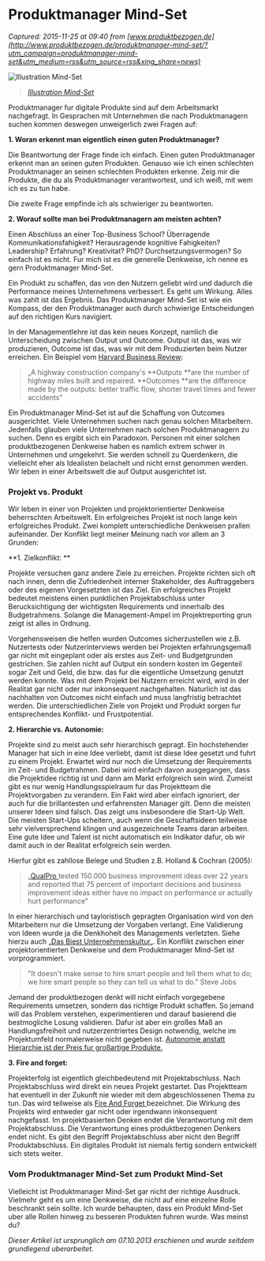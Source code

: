 # Produktmanager Mind-Set

_Captured: 2015-11-25 at 09:40 from [www.produktbezogen.de](http://www.produktbezogen.de/produktmanager-mind-set/?utm_campaign=produktmanager-mind-set&utm_medium=rss&utm_source=rss&xing_share=news)_

![Illustration Mind-Set](http://www.produktbezogen.de/wp-content/uploads/2015/11/illustration-mind-set.png)

> _[Illustration Mind-Set](http://www.produktbezogen.de/produktmanager-mind-set/)_

Produktmanager fur digitale Produkte sind auf dem Arbeitsmarkt nachgefragt. In Gesprachen mit Unternehmen die nach Produktmanagern suchen kommen deswegen unweigerlich zwei Fragen auf:

**1\. Woran erkennt man eigentlich einen guten Produktmanager?**

Die Beantwortung der Frage finde ich einfach. Einen guten Produktmanager erkennt man an seinen guten Produkten. Genauso wie ich einen schlechten Produktmanager an seinen schlechten Produkten erkenne. Zeig mir die Produkte, die du als Produktmanager verantwortest, und ich weiß, mit wem ich es zu tun habe.

Die zweite Frage empfinde ich als schwieriger zu beantworten.

**2\. Worauf sollte man bei Produktmanagern am meisten achten?**

Einen Abschluss an einer Top-Business School? Überragende Kommunikationsfahigkeit? Herausragende kognitive Fahigkeiten? Leadership? Erfahrung? Kreativitat? PhD? Durchsetzungsvermogen? So einfach ist es nicht. Fur mich ist es die generelle Denkweise, ich nenne es gern Produktmanager Mind-Set.

Ein Produkt zu schaffen, das von den Nutzern geliebt wird und dadurch die Performance meines Unternehmens verbessert. Es geht um Wirkung. Alles was zahlt ist das Ergebnis. Das Produktmanager Mind-Set ist wie ein Kompass, der den Produktmanager auch durch schwierige Entscheidungen auf den richtigen Kurs navigiert.

In der Managementlehre ist das kein neues Konzept, namlich die Unterscheidung zwischen Output und Outcome. Output ist das, was wir produzieren, Outcome ist das, was wir mit dem Produzierten beim Nutzer erreichen. Ein Beispiel vom [Harvard Business Review](https://hbr.org/2012/11/its-not-just-semantics-managing-outcomes):

> „A highway construction company's **Outputs **are the number of highway miles built and repaired. **Outcomes **are the difference made by the outputs: better traffic flow, shorter travel times and fewer accidents"

Ein Produktmanager Mind-Set ist auf die Schaffung von Outcomes ausgerichtet. Viele Unternehmen suchen nach genau solchen Mitarbeitern. Jedenfalls glauben viele Unternehmen nach solchen Produktmanagern zu suchen. Denn es ergibt sich ein Paradoxon. Personen mit einer solchen produktbezogenen Denkweise haben es namlich extrem schwer in Unternehmen und umgekehrt. Sie werden schnell zu Querdenkern, die vielleicht eher als Idealisten belachelt und nicht ernst genommen werden. Wir leben in einer Arbeitswelt die auf Output ausgerichtet ist.

### Projekt vs. Produkt

Wir leben in einer von Projekten und projektorientierter Denkweise beherrschten Arbeitswelt. Ein erfolgreiches Projekt ist noch lange kein erfolgreiches Produkt. Zwei komplett unterschiedliche Denkweisen prallen aufeinander. Der Konflikt liegt meiner Meinung nach vor allem an 3 Grunden:

**1\. Zielkonflikt: **

Projekte versuchen ganz andere Ziele zu erreichen. Projekte richten sich oft nach innen, denn die Zufriedenheit interner Stakeholder, des Auftraggebers oder des eigenen Vorgesetzten ist das Ziel. Ein erfolgreiches Projekt bedeutet meistens einen punktlichen Projektabschluss unter Berucksichtigung der wichtigsten Requirements und innerhalb des Budgetrahmens. Solange die Management-Ampel im Projektreporting grun zeigt ist alles in Ordnung.

Vorgehensweisen die helfen wurden Outcomes sicherzustellen wie z.B. Nutzertests oder Nutzerinterviews werden bei Projekten erfahrungsgemaß gar nicht mit eingeplant oder als erstes aus Zeit- und Budgetgrunden gestrichen. Sie zahlen nicht auf Output ein sondern kosten im Gegenteil sogar Zeit und Geld, die bzw. das fur die eigentliche Umsetzung genutzt werden konnte. Was mit dem Projekt bei Nutzern erreicht wird, wird in der Realitat gar nicht oder nur inkonsequent nachgehalten. Naturlich ist das nachhalten von Outcomes nicht einfach und muss langfristig betrachtet werden. Die unterschiedlichen Ziele von Projekt und Produkt sorgen fur entsprechendes Konflikt- und Frustpotential.

**2\. Hierarchie vs. Autonomie:**

Projekte sind zu meist auch sehr hierarchisch gepragt. Ein hochstehender Manager hat sich in eine Idee verliebt, damit ist diese Idee gesetzt und fuhrt zu einem Projekt. Erwartet wird nur noch die Umsetzung der Requirements im Zeit- und Budgetrahmen. Dabei wird einfach davon ausgegangen, dass die Projektidee richtig ist und dann am Markt erfolgreich sein wird. Zumeist gibt es nur wenig Handlungsspielraum fur das Projektteam die Projektvorgaben zu verandern. Ein Fakt wird aber einfach ignoriert, der auch fur die brillantesten und erfahrensten Manager gilt. Denn die meisten unserer Ideen sind falsch. Das zeigt uns insbesondere die Start-Up Welt. Die meisten Start-Ups scheitern, auch wenn die Geschaftsideen teilweise sehr vielversprechend klingen und ausgezeichnete Teams daran arbeiten. Eine gute Idee und Talent ist nicht automatisch ein Indikator dafur, ob wir damit auch in der Realitat erfolgreich sein werden.

Hierfur gibt es zahllose Belege und Studien z.B. Holland & Cochran (2005):

> „[QualPro ](http://qualproinc.com)tested 150.000 business improvement ideas over 22 years and reported that 75 percent of important decisions and business improvement ideas either have no impact on performance or actually hurt performance"

In einer hierarchisch und tayloristisch gepragten Organisation wird von den Mitarbeitern nur die Umsetzung der Vorgaben verlangt. Eine Validierung von Ideen wurde ja die Denkhoheit des Managements verletzten. Siehe hierzu auch „[Das Biest Unternehmenskultur](http://www.produktbezogen.de/das-biest-unternehmenskultur/)„. Ein Konflikt zwischen einer projektorientierten Denkweise und dem Produktmanager Mind-Set ist vorprogrammiert.

> "It doesn't make sense to hire smart people and tell them what to do; we hire smart people so they can tell us what to do." Steve Jobs

Jemand der produktbezogen denkt will nicht einfach vorgegebene Requirements umsetzen, sondern das richtige Produkt schaffen. So jemand will das Problem verstehen, experimentieren und darauf basierend die bestmogliche Losung validieren. Dafur ist aber ein großes Maß an Handlungsfreiheit und nutzerzentriertes Design notwendig, welche im Projektumfeld normalerweise nicht gegeben ist. [Autonomie anstatt Hierarchie ist der Preis fur großartige Produkte. ](http://www.produktbezogen.de/innovation-anti-pattern/)

**3\. Fire and forget:**

Projekterfolg ist eigentlich gleichbedeutend mit Projektabschluss. Nach Projektabschluss wird direkt ein neues Projekt gestartet. Das Projektteam hat eventuell in der Zukunft nie wieder mit dem abgeschlossenen Thema zu tun. Das wird teilweise als [Fire And Forget ](http://meiert.com/en/blog/20150917/fire-and-forget/)bezeichnet. Die Wirkung des Projekts wird entweder gar nicht oder irgendwann inkonsequent nachgefasst. Im projektbasierten Denken endet die Verantwortung mit dem Projektabschluss. Die Verantwortung eines produktbezogenen Denkers endet nicht. Es gibt den Begriff Projektabschluss aber nicht den Begriff Produktabschluss. Ein digitales Produkt ist niemals fertig sondern entwickelt sich stets weiter.

### Vom Produktmanager Mind-Set zum Produkt Mind-Set

Vielleicht ist Produktmanager Mind-Set gar nicht der richtige Ausdruck. Vielmehr geht es um eine Denkweise, die nicht auf eine einzelne Rolle beschrankt sein sollte. Ich wurde behaupten, dass ein Produkt Mind-Set uber alle Rollen hinweg zu besseren Produkten fuhren wurde. Was meinst du?

_Dieser Artikel ist ursprunglich am 07.10.2013 erschienen und wurde seitdem grundlegend uberarbeitet._

